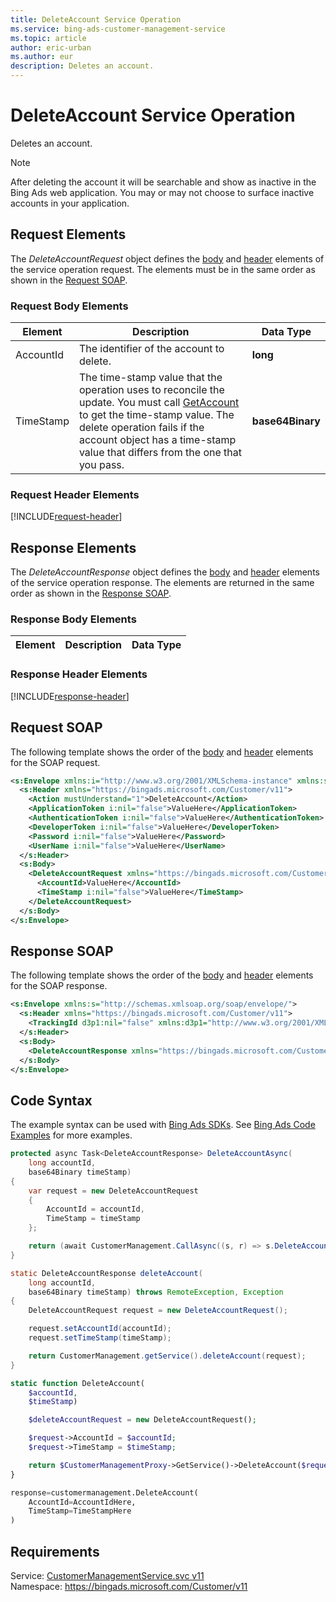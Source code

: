 ```yaml
---
title: DeleteAccount Service Operation
ms.service: bing-ads-customer-management-service
ms.topic: article
author: eric-urban
ms.author: eur
description: Deletes an account.
---
```

# DeleteAccount Service Operation
Deletes an account.

> [!NOTE]
> After deleting the account it will be searchable and show as inactive in the Bing Ads web application. You may or may not choose to surface inactive accounts in your application.

## <a name="request"></a>Request Elements
The *DeleteAccountRequest* object defines the [body](#request-body) and [header](#request-header) elements of the service operation request. The elements must be in the same order as shown in the [Request SOAP](#request-soap). 

### <a name="request-body"></a>Request Body Elements

|Element|Description|Data Type|
|-----------|---------------|-------------|
|<a name="accountid"></a>AccountId|The identifier of the account to delete.|**long**|
|<a name="timestamp"></a>TimeStamp|The time-stamp value that the operation uses to reconcile the update. You must call  [GetAccount](../customer-management-service/getaccount.md) to get the time-stamp value. The delete operation fails if the account object has a time-stamp value that differs from the one that you pass.|**base64Binary**|

### <a name="request-header"></a>Request Header Elements
[!INCLUDE[request-header](./includes/request-header.md)]

## <a name="response"></a>Response Elements
The *DeleteAccountResponse* object defines the [body](#response-body) and [header](#response-header) elements of the service operation response. The elements are returned in the same order as shown in the [Response SOAP](#response-soap).

### <a name="response-body"></a>Response Body Elements

|Element|Description|Data Type|
|-----------|---------------|-------------|

### <a name="response-header"></a>Response Header Elements
[!INCLUDE[response-header](./includes/response-header.md)]

## <a name="request-soap"></a>Request SOAP
The following template shows the order of the [body](#request-body) and [header](#request-header) elements for the SOAP request.

```xml
<s:Envelope xmlns:i="http://www.w3.org/2001/XMLSchema-instance" xmlns:s="http://schemas.xmlsoap.org/soap/envelope/">
  <s:Header xmlns="https://bingads.microsoft.com/Customer/v11">
    <Action mustUnderstand="1">DeleteAccount</Action>
    <ApplicationToken i:nil="false">ValueHere</ApplicationToken>
    <AuthenticationToken i:nil="false">ValueHere</AuthenticationToken>
    <DeveloperToken i:nil="false">ValueHere</DeveloperToken>
    <Password i:nil="false">ValueHere</Password>
    <UserName i:nil="false">ValueHere</UserName>
  </s:Header>
  <s:Body>
    <DeleteAccountRequest xmlns="https://bingads.microsoft.com/Customer/v11">
      <AccountId>ValueHere</AccountId>
      <TimeStamp i:nil="false">ValueHere</TimeStamp>
    </DeleteAccountRequest>
  </s:Body>
</s:Envelope>
```

## <a name="response-soap"></a>Response SOAP
The following template shows the order of the [body](#response-body) and [header](#response-header) elements for the SOAP response.

```xml
<s:Envelope xmlns:s="http://schemas.xmlsoap.org/soap/envelope/">
  <s:Header xmlns="https://bingads.microsoft.com/Customer/v11">
    <TrackingId d3p1:nil="false" xmlns:d3p1="http://www.w3.org/2001/XMLSchema-instance">ValueHere</TrackingId>
  </s:Header>
  <s:Body>
    <DeleteAccountResponse xmlns="https://bingads.microsoft.com/Customer/v11" />
  </s:Body>
</s:Envelope>
```

## <a name="example"></a>Code Syntax
The example syntax can be used with [Bing Ads SDKs](~/guides/client-libraries.md). See [Bing Ads Code Examples](~/guides/code-examples.md) for more examples.
```csharp
protected async Task<DeleteAccountResponse> DeleteAccountAsync(
	long accountId,
	base64Binary timeStamp)
{
	var request = new DeleteAccountRequest
	{
		AccountId = accountId,
		TimeStamp = timeStamp
	};

	return (await CustomerManagement.CallAsync((s, r) => s.DeleteAccountAsync(r), request));
}
```
```java
static DeleteAccountResponse deleteAccount(
	long accountId,
	base64Binary timeStamp) throws RemoteException, Exception
{
	DeleteAccountRequest request = new DeleteAccountRequest();

	request.setAccountId(accountId);
	request.setTimeStamp(timeStamp);

	return CustomerManagement.getService().deleteAccount(request);
}
```
```php
static function DeleteAccount(
	$accountId,
	$timeStamp)

	$deleteAccountRequest = new DeleteAccountRequest();

	$request->AccountId = $accountId;
	$request->TimeStamp = $timeStamp;

	return $CustomerManagementProxy->GetService()->DeleteAccount($request);
}
```
```python
response=customermanagement.DeleteAccount(
	AccountId=AccountIdHere,
	TimeStamp=TimeStampHere
)
```

## Requirements
Service: [CustomerManagementService.svc v11](https://clientcenter.api.bingads.microsoft.com/Api/CustomerManagement/v11/CustomerManagementService.svc)  
Namespace: https://bingads.microsoft.com/Customer/v11  

